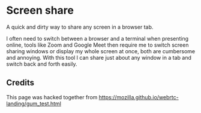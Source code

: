 # Screen share

A quick and dirty way to share any screen in a browser tab.

I often need to switch between a browser and a terminal when presenting online, tools like
Zoom and Google Meet then require me to switch screen sharing windows or display my whole
screen at once, both are cumbersome and annoying. With this tool I can share just about
any window in a tab and switch back and forth easily.

## Credits

This page was hacked together from https://mozilla.github.io/webrtc-landing/gum_test.html
